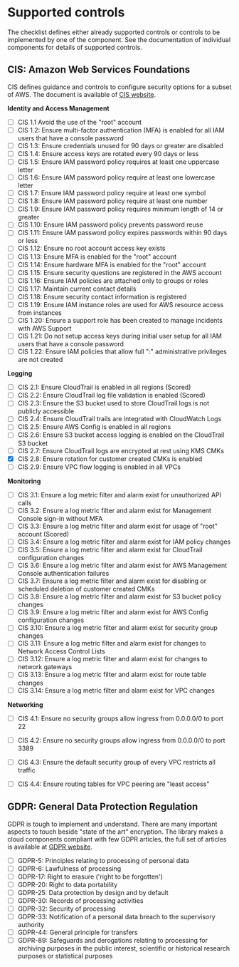 # Supported controls

The checklist defines either already supported controls or controls to be implemented by one of the component. See the documentation of individual components for details of supported controls.


## CIS: Amazon Web Services Foundations

CIS defines guidance and controls to configure security options for a subset of AWS. The document is available of [CIS website](https://www.cisecurity.org/benchmark/amazon_web_services/).

**Identity and Access Management**

- [ ] CIS 1.1 Avoid the use of the "root" account
- [ ] CIS 1.2: Ensure multi-factor authentication (MFA) is enabled for all IAM users that have a console password
- [ ] CIS 1.3: Ensure credentials unused for 90 days or greater are disabled
- [ ] CIS 1.4: Ensure access keys are rotated every 90 days or less
- [ ] CIS 1.5: Ensure IAM password policy requires at least one uppercase letter
- [ ] CIS 1.6: Ensure IAM password policy require at least one lowercase letter
- [ ] CIS 1.7: Ensure IAM password policy require at least one symbol
- [ ] CIS 1.8: Ensure IAM password policy require at least one number
- [ ] CIS 1.9: Ensure IAM password policy requires minimum length of 14 or greater
- [ ] CIS 1.10: Ensure IAM password policy prevents password reuse
- [ ] CIS 1.11: Ensure IAM password policy expires passwords within 90 days or less
- [ ] CIS 1.12: Ensure no root account access key exists
- [ ] CIS 1.13: Ensure MFA is enabled for the "root" account
- [ ] CIS 1.14: Ensure hardware MFA is enabled for the "root" account
- [ ] CIS 1.15: Ensure security questions are registered in the AWS account
- [ ] CIS 1.16: Ensure IAM policies are attached only to groups or roles
- [ ] CIS 1.17: Maintain current contact details
- [ ] CIS 1.18: Ensure security contact information is registered
- [ ] CIS 1.19: Ensure IAM instance roles are used for AWS resource access from instances
- [ ] CIS 1.20: Ensure a support role has been created to manage incidents with AWS Support
- [ ] CIS 1.21: Do not setup access keys during initial user setup for all IAM users that have a console password
- [ ] CIS 1.22: Ensure IAM policies that allow full "*:*" administrative privileges are not created

**Logging**

- [ ] CIS 2.1: Ensure CloudTrail is enabled in all regions (Scored)
- [ ] CIS 2.2: Ensure CloudTrail log file validation is enabled (Scored)
- [ ] CIS 2.3: Ensure the S3 bucket used to store CloudTrail logs is not publicly accessible
- [ ] CIS 2.4: Ensure CloudTrail trails are integrated with CloudWatch Logs
- [ ] CIS 2.5: Ensure AWS Config is enabled in all regions
- [ ] CIS 2.6: Ensure S3 bucket access logging is enabled on the CloudTrail S3 bucket
- [ ] CIS 2.7: Ensure CloudTrail logs are encrypted at rest using KMS CMKs
- [x] CIS 2.8: Ensure rotation for customer created CMKs is enabled
- [ ] CIS 2.9: Ensure VPC flow logging is enabled in all VPCs

**Monitoring**

- [ ] CIS 3.1: Ensure a log metric filter and alarm exist for unauthorized API calls
- [ ] CIS 3.2: Ensure a log metric filter and alarm exist for Management Console sign-in without MFA
- [ ] CIS 3.3: Ensure a log metric filter and alarm exist for usage of "root" account (Scored)
- [ ] CIS 3.4: Ensure a log metric filter and alarm exist for IAM policy changes
- [ ] CIS 3.5: Ensure a log metric filter and alarm exist for CloudTrail configuration changes
- [ ] CIS 3.6: Ensure a log metric filter and alarm exist for AWS Management Console authentication failures
- [ ] CIS 3.7: Ensure a log metric filter and alarm exist for disabling or scheduled deletion of customer created CMKs
- [ ] CIS 3.8: Ensure a log metric filter and alarm exist for S3 bucket policy changes
- [ ] CIS 3.9: Ensure a log metric filter and alarm exist for AWS Config configuration changes
- [ ] CIS 3.10: Ensure a log metric filter and alarm exist for security group changes
- [ ] CIS 3.11: Ensure a log metric filter and alarm exist for changes to Network Access Control Lists
- [ ] CIS 3.12: Ensure a log metric filter and alarm exist for changes to network gateways
- [ ] CIS 3.13: Ensure a log metric filter and alarm exist for route table changes
- [ ] CIS 3.14: Ensure a log metric filter and alarm exist for VPC changes

**Networking**

- [ ] CIS 4.1: Ensure no security groups allow ingress from 0.0.0.0/0 to port 22
- [ ] CIS 4.2: Ensure no security groups allow ingress from 0.0.0.0/0 to port 3389
- [ ] CIS 4.3: Ensure the default security group of every VPC restricts all traffic
- [ ] CIS 4.4: Ensure routing tables for VPC peering are "least access"


## GDPR: General Data Protection Regulation

GDPR is tough to implement and understand. There are many important aspects to touch beside "state of the art" encryption. The library makes a
cloud components compliant with few GDPR articles, the full set of articles is available at [GDPR website](https://gdpr.eu/tag/gdpr).

- [ ] GDPR-5: Principles relating to processing of personal data
- [ ] GDPR-6: Lawfulness of processing
- [ ] GDPR-17: Right to erasure ('right to be forgotten')
- [ ] GDPR-20: Right to data portability
- [ ] GDPR-25: Data protection by design and by default
- [ ] GDPR-30: Records of processing activities
- [ ] GDPR-32: Security of processing
- [ ] GDPR-33: Notification of a personal data breach to the supervisory authority
- [ ] GDPR-44: General principle for transfers
- [ ] GDPR-89: Safeguards and derogations relating to processing for archiving purposes in the public interest, scientific or historical research purposes or statistical purposes
